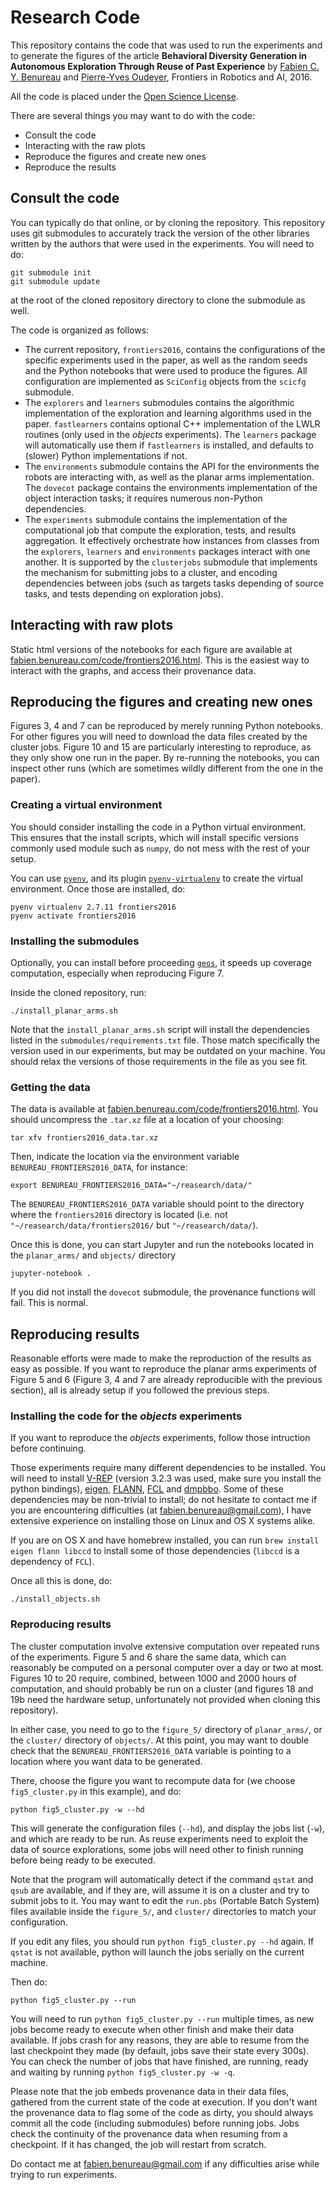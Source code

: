 # Research Code

This repository contains the code that was used to run the experiments and to generate the figures of the article
**Behavioral Diversity Generation in Autonomous Exploration Through Reuse of Past Experience** by [Fabien C. Y. Benureau](http://fabien.benureau.com) and [Pierre-Yves Oudeyer](http://www.pyoudeyer.com), Frontiers in Robotics and AI, 2016.

All the code is placed under the [Open Science License](http://fabien.benureau.com/openscience.html).

There are several things you may want to do with the code:
* Consult the code
* Interacting with the raw plots
* Reproduce the figures and create new ones
* Reproduce the results

## Consult the code

You can typically do that online, or by cloning the repository. This repository uses git submodules to accurately track the version of the other libraries written by the authors that were used in the experiments. You will need to do:
```
git submodule init
git submodule update
```
at the root of the cloned repository directory to clone the submodule as well.

The code is organized as follows:
* The current repository, `frontiers2016`, contains the configurations of the specific experiments used in the paper, as well as the random seeds and the Python notebooks that were used to produce the figures. All configuration are implemented as `SciConfig` objects from the `scicfg` submodule.
* The `explorers` and `learners` submodules contains the algorithmic implementation of the exploration and learning algorithms used in the paper. `fastlearners` contains optional C++ implementation of the LWLR routines (only used in the *objects* experiments). The `learners` package will automatically use them if `fastlearners` is installed, and defaults to (slower) Python implementations if not.
* The `environments` submodule contains the API for the environments the robots are interacting with, as well as the planar arms implementation. The `dovecot` package contains the environments implementation of the object interaction tasks; it requires numerous non-Python dependencies.
* The `experiments` submodule contains the implementation of the computational job that compute the exploration, tests, and results aggregation. It effectively orchestrate how instances from classes from the `explorers`, `learners` and `environments` packages interact with one another. It is supported by the `clusterjobs` submodule that implements the mechanism for submitting jobs to a cluster, and encoding dependencies between jobs (such as targets tasks depending of source tasks, and tests depending on exploration jobs).

## Interacting with raw plots

Static html versions of the notebooks for each figure are available at [fabien.benureau.com/code/frontiers2016.html](http://fabien.benureau.com/code/frontiers2016.html). This is the easiest way to interact with the graphs, and access their provenance data.

## Reproducing the figures and creating new ones

Figures 3, 4 and 7 can be reproduced by merely running Python notebooks. For other figures you will need to download the data files created by the cluster jobs. Figure 10 and 15 are particularly interesting to reproduce, as they only show one run in the paper. By re-running the notebooks, you can inspect other runs (which are sometimes wildly different from the one in the paper).

### Creating a virtual environment

You should consider installing the code in a Python virtual environment. This ensures that the install scripts, which will install specific versions commonly used module such as `numpy`, do not mess with the rest of your setup.

You can use [`pyenv`](https://github.com/yyuu/pyenv), and its plugin [`pyenv-virtualenv`](https://github.com/yyuu/pyenv-virtualenv) to create the virtual environment. Once those are installed, do:

```
pyenv virtualenv 2.7.11 frontiers2016
pyenv activate frontiers2016
```

### Installing the submodules

Optionally, you can install before proceeding [`geos`](http://trac.osgeo.org/geos/), it speeds up coverage computation, especially when reproducing Figure 7.

Inside the cloned repository, run:
```
./install_planar_arms.sh
```
Note that the `install_planar_arms.sh` script will install the dependencies listed in the `submodules/requirements.txt` file. Those match specifically the version used in our experiments, but may be outdated on your machine. You should relax the versions of those requirements in the file as you see fit.

### Getting the data

The data is available at [fabien.benureau.com/code/frontiers2016.html](http://fabien.benureau.com/code/frontiers2016.html). You should uncompress the `.tar.xz` file at a location of your choosing:

```
tar xfv frontiers2016_data.tar.xz
```

Then, indicate the location via the environment variable `BENUREAU_FRONTIERS2016_DATA`, for instance:
```
export BENUREAU_FRONTIERS2016_DATA="~/reasearch/data/"
```
The `BENUREAU_FRONTIERS2016_DATA` variable should point to the directory where the `frontiers2016` directory is located (i.e. not `"~/reasearch/data/frontiers2016/` but `"~/reasearch/data/`).

Once this is done, you can start Jupyter and run the notebooks located in the `planar_arms/` and `objects/` directory
```
jupyter-notebook .
```

If you did not install the `dovecot` submodule, the provenance functions will fail. This is normal.


## Reproducing results

Reasonable efforts were made to make the reproduction of the results as easy as possible. If you want to reproduce the planar arms experiments of Figure 5 and 6 (Figure 3, 4 and 7 are already reproducible with the previous section), all is already setup if you followed the previous steps.

### Installing the code for the *objects* experiments

If you want to reproduce the *objects* experiments, follow those intruction before continuing.

Those experiments require many different dependencies to be installed. You will need to install [V-REP](http://www.coppeliarobotics.com/downloads.html) (version 3.2.3 was used, make sure you install the python bindings), [eigen](http://eigen.tuxfamily.org/index.php?title=Main_Page), [FLANN](http://www.cs.ubc.ca/research/flann/), [FCL](https://github.com/flexible-collision-library/fcl) and [dmpbbo](https://github.com/stulp/dmpbbo). Some of these dependencies may be non-trivial to install; do not hesitate to contact me if you are encountering difficulties (at fabien.benureau@gmail.com), I have extensive experience on installing those on Linux and OS X systems alike.

If you are on OS X and have homebrew installed, you can run `brew install eigen flann libccd` to install some of those dependencies (`libccd` is a dependency of `FCL`).

Once all this is done, do:
```
./install_objects.sh
```

### Reproducing results


The cluster computation involve extensive computation over repeated runs of the experiments. Figure 5 and 6 share the same data, which can reasonably be computed on a personal computer over a day or two at most. Figures 10 to 20 require, combined, between 1000 and 2000 hours of computation, and should probably be run on a cluster (and figures 18 and 19b need the hardware setup, unfortunately not provided when cloning this repository).

In either case, you need to go to the `figure_5/` directory of `planar_arms/`, or the `cluster/` directory of `objects/`. At this point, you may want to double check that the `BENUREAU_FRONTIERS2016_DATA` variable is pointing to a location where you want data to be generated.

There, choose the figure you want to recompute data for (we choose `fig5_cluster.py` in this example), and do:

```
python fig5_cluster.py -w --hd
```

This will generate the configuration files (`--hd`), and display the jobs list (`-w`), and which are ready to be run. As reuse experiments need to exploit the data of source explorations, some jobs will need other to finish running before being ready to be executed.

Note that the program will automatically detect if the command `qstat` and `qsub` are available, and if they are, will assume it is on a cluster and try to submit jobs to it. You may want to edit the `run.pbs` (Portable Batch System) files available inside the `figure_5/`, and `cluster/` directories to match your configuration.

If you edit any files, you should run `python fig5_cluster.py --hd` again. If `qstat` is not available, python will launch the jobs serially on the current machine.

Then do:

```
python fig5_cluster.py --run
```

You will need to run `python fig5_cluster.py --run` multiple times, as new jobs become ready to execute when other finish and make their data available. If jobs crash for any reasons, they are able to resume from the last checkpoint they made (by default, jobs save their state every 300s). You can check the number of jobs that have finished, are running, ready and waiting by running `python fig5_cluster.py -w -q`.

Please note that the job embeds provenance data in their data files, gathered from the current state of the code at execution. If you don't want the provenance data to flag some of the code as dirty, you should always commit all the code (including submodules) before running jobs. Jobs check the continuity of the provenance data when resuming from a checkpoint. If it has changed, the job will restart from scratch.

Do contact me at fabien.benureau@gmail.com if any difficulties arise while trying to run experiments.
